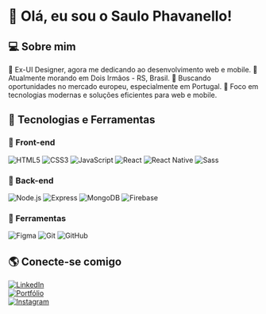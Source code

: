 # 👋 Olá, eu sou o Saulo Phavanello!

## 💻 Sobre mim

🎨 Ex-UI Designer, agora me dedicando ao desenvolvimento web e mobile.
📍 Atualmente morando em Dois Irmãos - RS, Brasil.
🚀 Buscando oportunidades no mercado europeu, especialmente em Portugal.
🎯 Foco em tecnologias modernas e soluções eficientes para web e mobile.

## 🚀 Tecnologias e Ferramentas

### 🔹 Front-end
![HTML5](https://img.shields.io/badge/HTML5-E34F26?style=flat&logo=html5&logoColor=white)
![CSS3](https://img.shields.io/badge/CSS3-1572B6?style=flat&logo=css3&logoColor=white)
![JavaScript](https://img.shields.io/badge/JavaScript-F7DF1E?style=flat&logo=javascript&logoColor=black)
![React](https://img.shields.io/badge/React-61DAFB?style=flat&logo=react&logoColor=black)
![React Native](https://img.shields.io/badge/React%20Native-61DAFB?style=flat&logo=react&logoColor=black)
![Sass](https://img.shields.io/badge/Sass-CC6699?style=flat&logo=sass&logoColor=white)

### 🔹 Back-end
![Node.js](https://img.shields.io/badge/Node.js-339933?style=flat&logo=node.js&logoColor=white)
![Express](https://img.shields.io/badge/Express-000000?style=flat&logo=express&logoColor=white)
![MongoDB](https://img.shields.io/badge/MongoDB-47A248?style=flat&logo=mongodb&logoColor=white)
![Firebase](https://img.shields.io/badge/Firebase-FFCA28?style=flat&logo=firebase&logoColor=black)

### 🔹 Ferramentas
![Figma](https://img.shields.io/badge/Figma-F24E1E?style=flat&logo=figma&logoColor=white)
![Git](https://img.shields.io/badge/Git-F05032?style=flat&logo=git&logoColor=white)
![GitHub](https://img.shields.io/badge/GitHub-181717?style=flat&logo=github&logoColor=white)

## 🌎 Conecte-se comigo
[![LinkedIn](https://img.shields.io/badge/LinkedIn-0A66C2?style=flat&logo=linkedin&logoColor=white)](https://www.linkedin.com/in/saulopavanello/)  
[![Portfólio](https://img.shields.io/badge/Portfolio-000000?style=flat&logo=web&logoColor=white)](https://github.com/MxSGameJPS)  
[![Instagram](https://img.shields.io/badge/Instagram-E4405F?style=flat&logo=instagram&logoColor=white)](https://www.instagram.com/mxsgamejps/)  
